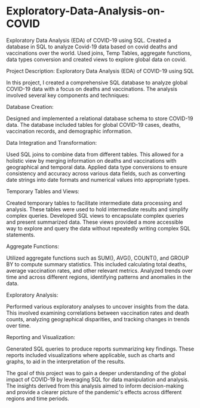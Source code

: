 # Exploratory-Data-Analysis-on-COVID

Exploratory Data Analysis (EDA) of COVID-19 using SQL. Created a database in SQL to analyze Covid-19
 data based on covid deaths and vaccinations over the world. Used joins, Temp Tables, aggregate functions, data
 types conversion and created views to explore global data on covid.
 
Project Description: Exploratory Data Analysis (EDA) of COVID-19 using SQL

In this project, I created a comprehensive SQL database to analyze global COVID-19 data with a focus on deaths and vaccinations. The analysis involved several key components and techniques:

Database Creation:

Designed and implemented a relational database schema to store COVID-19 data. The database included tables for global COVID-19 cases, deaths, vaccination records, and demographic information.

Data Integration and Transformation:

Used SQL joins to combine data from different tables. This allowed for a holistic view by merging information on deaths and vaccinations with geographical and temporal data.
Applied data type conversions to ensure consistency and accuracy across various data fields, such as converting date strings into date formats and numerical values into appropriate types.

Temporary Tables and Views:

Created temporary tables to facilitate intermediate data processing and analysis. These tables were used to hold intermediate results and simplify complex queries.
Developed SQL views to encapsulate complex queries and present summarized data. These views provided a more accessible way to explore and query the data without repeatedly writing complex SQL statements.

Aggregate Functions:

Utilized aggregate functions such as SUM(), AVG(), COUNT(), and GROUP BY to compute summary statistics. This included calculating total deaths, average vaccination rates, and other relevant metrics.
Analyzed trends over time and across different regions, identifying patterns and anomalies in the data.

Exploratory Analysis:

Performed various exploratory analyses to uncover insights from the data. This involved examining correlations between vaccination rates and death counts, analyzing geographical disparities, and tracking changes in trends over time.

Reporting and Visualization:

Generated SQL queries to produce reports summarizing key findings. These reports included visualizations where applicable, such as charts and graphs, to aid in the interpretation of the results.

The goal of this project was to gain a deeper understanding of the global impact of COVID-19 by leveraging SQL for data manipulation and analysis. The insights derived from this analysis aimed to inform decision-making and provide a clearer picture of the pandemic's effects across different regions and time periods.
